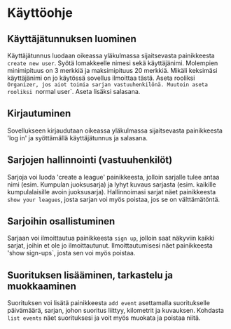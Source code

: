 # Käyttöohje
## Käyttäjätunnuksen luominen

Käyttäjätunnus luodaan oikeassa yläkulmassa sijaitsevasta painikkeesta `create new user`. Syötä lomakkeelle nimesi sekä käyttäjänimi.
Molempien minimipituus on 3 merkkiä ja maksimipituus 20 merkkiä. Mikäli keksimäsi käyttäjänimi on jo käytössä sovellus ilmoittaa tästä.
Aseta rooliksi `Organizer, jos aiot toimia sarjan vastuuhenkilönä. Muutoin aseta rooliksi `normal user`. Aseta lisäksi salasana.

## Kirjautuminen 

Sovellukseen kirjaudutaan oikeassa yläkulmassa sijaitsevasta painikkeesta 'log in' ja syöttämällä käyttäjätunnus ja salasana.

## Sarjojen hallinnointi (vastuuhenkilöt)

Sarjoja voi luoda 'create a league' painikkeesta, jolloin sarjalle tulee antaa nimi (esim. Kumpulan juoksusarja) ja lyhyt kuvaus sarjasta (esim. kaikille kumpulalaisille avoin juoksusarja).
Hallinnoimasi sarjat näet painikkeesta `show your leagues`, josta sarjan voi myös poistaa, jos se on välttämätöntä.

## Sarjoihin osallistuminen

Sarjaan voi ilmoittautua painikkeesta `sign up`, jolloin saat näkyviin kaikki sarjat, joihin et ole jo ilmoittautunut. Ilmoittautumisesi näet painikkeesta 'show sign-ups`, josta sen voi myös poistaa.

## Suorituksen lisääminen, tarkastelu ja muokkaaminen

Suorituksen voi lisätä painikkeesta `add event` asettamalla suoritukselle päivämäärä, sarjan, johon suoritus liittyy, kilometrit ja kuvauksen.
Kohdasta `list events` näet suorituksesi ja voit myös muokata ja poistaa niitä.

